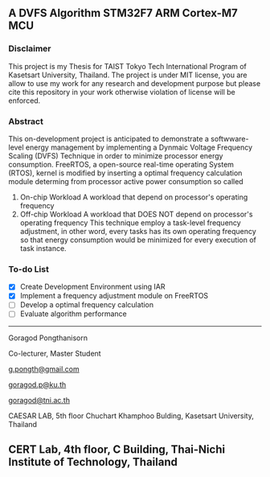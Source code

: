 A DVFS Algorithm STM32F7 ARM Cortex-M7 MCU 
---
### Disclaimer
This project is my Thesis for TAIST Tokyo Tech International Program of Kasetsart University, Thailand. The project is under MIT license, you are allow to use my work for any research and development purpose but please cite this repository in your work otherwise violation of license will be enforced.

### Abstract
This on-development project is anticipated to demonstrate a softwware-level energy management by implementing a Dynmaic Voltage Frequency Scaling (DVFS) Technique in order to minimize processor energy consumption. FreeRTOS, a open-source real-time operating System (RTOS), kernel is modified by inserting a optimal frequency calculation module determing from processor active power consumption so called
1. On-chip Workload
	A workload that depend on processor's operating frequency 
2. Off-chip Workload
	A workload that DOES NOT depend on processor's operating frequency
This technique employ a task-level frequency adjustment, in other word, every tasks has its own operating frequency so that energy consumption would be minimized for every execution of task instance.

### To-do List
- [x] Create Development Environment using IAR
- [x] Implement a frequency adjustment module on FreeRTOS
- [ ] Develop a optimal frequency calculation
- [ ] Evaluate algorithm performance

---------------------------------------------------------------------------------
Goragod Pongthanisorn

Co-lecturer, Master Student

g.pongth@gmail.com

goragod.p@ku.th

goragod@tni.ac.th

CAESAR LAB, 5th floor Chuchart Khamphoo Bulding, Kasetsart University, Thailand

CERT Lab, 4th floor, C Building, Thai-Nichi Institute of Technology, Thailand
---